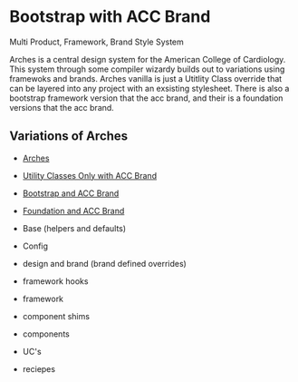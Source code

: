 # Bootstrap with ACC Brand

Multi Product, Framework, Brand Style System

Arches is a central design system for the American College of Cardiology.   This system through some compiler wizardy builds out to variations using framewoks and brands. Arches vanilla is just a Utitlity Class override that can be layered into any project with an exsisting stylesheet. There is also a bootstrap framework version that the acc brand, and their is a foundation versions that the acc brand. 

## Variations of Arches
- [Arches](../)
- [Utility Classes Only with ACC Brand](../noframework_acc/)
- [Bootstrap and ACC Brand](../boot_acc/)
- [Foundation and ACC Brand](../zurb_acc/)

-   Base (helpers and defaults)
-   Config
-   design and brand (brand defined overrides)
-   framework hooks
-   framework
-   component shims
-   components
-   UC's
-   reciepes
